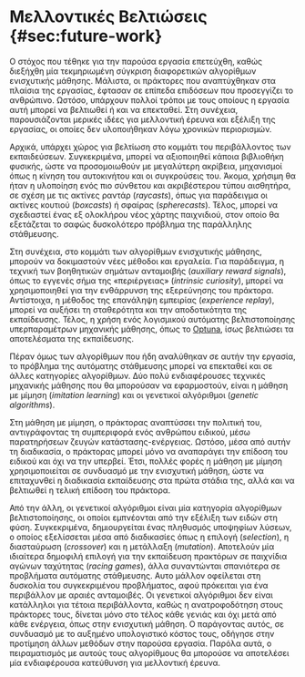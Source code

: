# Μελλοντικές Βελτιώσεις {#sec:future-work}

Ο στόχος που τέθηκε για την παρούσα εργασία επετεύχθη, καθώς διεξήχθη μία τεκμηριωμένη σύγκριση διαφορετικών αλγορίθμων ενισχυτικής μάθησης. Μάλιστα, οι πράκτορες που αναπτύχθηκαν στα πλαίσια της εργασίας, έφτασαν σε επίπεδα επιδόσεων που προσεγγίζει το ανθρώπινο. Ωστόσο, υπάρχουν πολλοί τρόποι με τους οποίους η εργασία αυτή μπορεί να βελτιωθεί ή και να επεκταθεί. Στη συνέχεια, παρουσιάζονται μερικές ιδέες για μελλοντική έρευνα και εξέλιξη της εργασίας, οι οποίες δεν υλοποιήθηκαν λόγω χρονικών περιορισμών.

Αρχικά, υπάρχει χώρος για βελτίωση στο κομμάτι του περιβάλλοντος των εκπαιδεύσεων. Συγκεκριμένα, μπορεί να αξιοποιηθεί κάποια βιβλιοθήκη φυσικής, ώστε να προσομοιωθούν με μεγαλύτερη ακρίβεια, μηχανισμοί όπως η κίνηση του αυτοκινήτου και οι συγκρούσεις του. Άκομα, χρήσιμη θα ήταν η υλοποίηση ενός πιο σύνθετου και ακριβέστερου τύπου αισθητήρα, σε σχέση με τις ακτίνες ραντάρ (*raycasts*), όπως για παράδειγμα οι ακτίνες κουτιού (*boxcasts*) ή σφαίρας (*spherecasts*). Τέλος, μπορεί να σχεδιαστεί ένας εξ ολοκλήρου νέος χάρτης παιχνιδιού, στον οποίο θα εξετάζεται το σαφώς δυσκολότερο πρόβλημα της παράλληλης στάθμευσης. 

Στη συνέχεια, στο κομμάτι των αλγορίθμων ενισχυτικής μάθησης, μπορούν να δοκιμαστούν νέες μέθοδοι και εργαλεία. Για παράδειγμα, η τεχνική των βοηθητικών σημάτων ανταμοιβής (*auxiliary reward signals*), όπως το εγγενές σήμα της «περιέργειας» (*intrinsic curiosity*), μπορεί να χρησιμοποιηθεί για την ενθάρρυνση της εξερεύνησης του πράκτορα. Αντίστοιχα, η μέθοδος της επανάληψη εμπειρίας (*experience replay*), μπορεί να αυξήσει τη σταθερότητα και την αποδοτικότητα της εκπαίδευσης. Τέλος, η χρήση ενός λογισμικού αυτόματης βελτιστοποίησης υπερπαραμέτρων μηχανικής μάθησης, όπως το [Optuna](https://optuna.org/), ίσως βελτιώσει τα αποτελέσματα της εκπαίδευσης.

Πέραν όμως των αλγορίθμων που ήδη αναλύθηκαν σε αυτήν την εργασία, το πρόβλημα της αυτόματης στάθμευσης μπορεί να επεκταθεί και σε άλλες κατηγορίες αλγορίθμων. Δύο πολύ ενδιαφέρουσες τεχνικές μηχανικής μάθησης που θα μπορούσαν να εφαρμοστούν, είναι η μάθηση με μίμηση (*imitation learning*) και οι γενετικοί αλγόριθμοι (*genetic algorithms*). 

Στη μάθηση με μίμηση, ο πράκτορας αναπτύσσει την πολιτική του, αντιγράφοντας τη συμπεριφορά ενός ανθρώπου ειδικού, μέσω παρατηρήσεων ζευγών κατάστασης-ενέργειας. Ωστόσο, μέσα από αυτήν τη διαδικασία, ο πράκτορας μπορεί μόνο να αναπαράγει την επίδοση του ειδικού και όχι να την υπερβεί. Έτσι, πολλές φορές η μάθηση με μίμηση χρησιμοποιείται σε συνδυασμό με την ενισχυτική μάθηση, ώστε να επιταχυνθεί η διαδικασία εκπαίδευσης στα πρώτα στάδια της, αλλά και να βελτιωθεί η τελική επίδοση του πράκτορα.

Από την άλλη, οι γενετικοί αλγόριθμοι είναι μία κατηγορία αλγορίθμων βελτιστοποίησης, οι οποίοι εμπνέονται από την εξέλιξη των ειδών στη φύση. Συγκεκριμένα, δημιουργείται ένας πληθυσμός υποψηφίων λύσεων, ο οποίος εξελίσσεται μέσα από διαδικασίες όπως η επιλογή (*selection*), η διασταύρωση (*crossover*) και η μετάλλαξη (*mutation*). Αποτελούν μία ιδιαίτερα δημοφιλή επιλογή για την εκπαίδευση πρακτόρων σε παιχνίδια αγώνων ταχύτητας (*racing games*), άλλα συναντώνται σπανιότερα σε προβλήματα αυτόματης στάθμευσης. Αυτο μάλλον οφείλεται στη δυσκολία του συγκεκριμένου προβλήματος, αφού πρόκειται για ένα περιβάλλον με αραιές ανταμοιβές. Οι γενετικοί αλγόριθμοι δεν είναι κατάλληλοι για τέτοια περιβάλλοντα, καθώς η ανατροφοδότηση στους πράκτορες τους, δίνεται μόνο στο τέλος κάθε γενιάς και όχι μετά από κάθε ενέργεια, όπως στην ενισχυτική μάθηση. Ο παράγοντας αυτός, σε συνδυασμό με το αυξημένο υπολογιστικό κόστος τους, οδήγησε στην προτίμηση άλλων μεθόδων στην παρούσα εργασία. Παρόλα αυτά, ο πειραματισμός με αυτούς τους αλγορίθμους θα μπορούσε να αποτελέσει μία ενδιαφέρουσα κατεύθυνση για μελλοντική έρευνα.